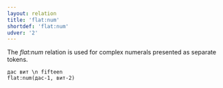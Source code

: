 ```yaml
---
layout: relation
title: 'flat:num'
shortdef: 'flat:num'
udver: '2'
---
```


The _flat:num_ relation is used for complex numerals presented as separate tokens.

~~~ sdparse
дас вит \n fifteen
flat:num(дас-1, вит-2)
~~~

<!-- Interlanguage links updated Pá kvě 14 11:09:06 CEST 2021 -->
